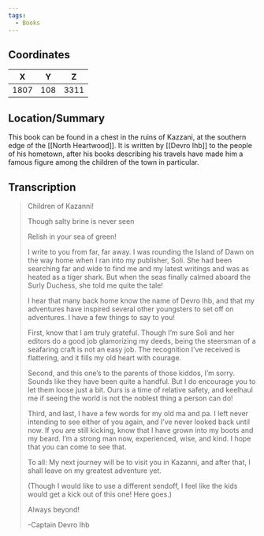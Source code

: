 ```yaml
---
tags:
  - Books
---
```


## Coordinates
| **X** | **Y** | **Z** |
| :---: | :---: | :---: |
| 1807  |  108  | 3311  |

## Location/Summary
This book can be found in a chest in the ruins of Kazzani, at the southern edge of the [[North Heartwood]]. It is written by [[Devro Ihb]] to the people of his hometown, after his books describing his travels have made him a famous figure among the children of the town in particular.

## Transcription
> Children of Kazanni!
>
> Though salty brine is never seen
>
> Relish in your sea of green!
>
> I write to you from far, far away. I was rounding the Island of Dawn on the way home when I ran into my publisher, Soli. She had been searching far and wide to find me and my latest writings and was as heated as a tiger shark. But when the seas finally calmed aboard the Surly Duchess, she told me quite the tale!
>
> I hear that many back home know the name of Devro Ihb, and that my adventures have inspired several other youngsters to set off on adventures. I have a few things to say to you!
>
> First, know that I am truly grateful. Though I’m sure Soli and her editors do a good job glamorizing my deeds, being the steersman of a seafaring craft is not an easy job. The recognition I’ve received is flattering, and it fills my old heart with courage.
>
> Second, and this one’s to the parents of those kiddos, I’m sorry. Sounds like they have been quite a handful. But I do encourage you to let them loose just a bit. Ours is a time of relative safety, and keelhaul me if seeing the world is not the noblest thing a person can do!
>
> Third, and last, I have a few words for my old ma and pa. I left never intending to see either of you again, and I’ve never looked back until now. If you are still kicking, know that I have grown into my boots and my beard. I’m a strong man now, experienced, wise, and kind. I hope that you can come to see that.
>
> To all: My next journey will be to visit you in Kazanni, and after that, I shall leave on my greatest adventure yet.
>
> (Though I would like to use a different sendoff, I feel like the kids would get a kick out of this one! Here goes.)
>
> Always beyond!
>
> -Captain Devro Ihb

